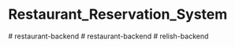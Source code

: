 # Restaurant_Reservation_System
#   r e s t a u r a n t - b a c k e n d  
 #   r e s t a u r a n t - b a c k e n d  
 #   r e l i s h - b a c k e n d  
 
